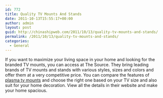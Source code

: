 ```yaml
---
id: 772
title: Quality TV Mounts And Stands
date: 2011-10-13T15:55:17+00:00
author: admin
layout: post
guid: http://chinashipweb.com/2011/10/13/quality-tv-mounts-and-stands/
permalink: /2011/10/13/quality-tv-mounts-and-stands/
categories:
  - General
---
```

If you want to maximize your living space in your home and looking for the branded TV mounts, you can access at The Source. They bring leading brands of TV mounts and stands with various styles, sizes and colors and offer them at a very competitive price. You can compare the features of [plasma tv mounts](http://www.thesource.ca/estore/category.aspx?language=en-CA&catalog=Online&category=TV+Stands) and choose the right one based on your TV size and also suit for your home decoration. View all the details in their website and make your home spacious.